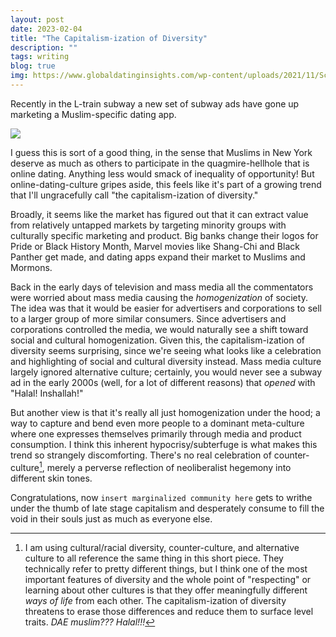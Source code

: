 ```yaml
---
layout: post
date: 2023-02-04
title: "The Capitalism-ization of Diversity"
description: ""
tags: writing
blog: true
img: https://www.globaldatinginsights.com/wp-content/uploads/2021/11/Screen-Shot-2021-11-18-at-11.49.48.png
---
```


Recently in the L-train subway a new set of subway ads have gone up marketing a Muslim-specific dating app.

![](https://www.globaldatinginsights.com/wp-content/uploads/2021/11/Screen-Shot-2021-11-18-at-11.49.48.png)

I guess this is sort of a good thing, in the sense that Muslims in New York deserve as much as others to participate in the quagmire-hellhole that is online dating. Anything less would smack of inequality of opportunity! But online-dating-culture gripes aside, this feels like it's part of a growing trend that I'll ungracefully call "the capitalism-ization of diversity."

Broadly, it seems like the market has figured out that it can extract value from relatively untapped markets by targeting minority groups with culturally specific marketing and product. Big banks change their logos for Pride or Black History Month, Marvel movies like Shang-Chi and Black Panther get made, and dating apps expand their market to Muslims and Mormons.

Back in the early days of television and mass media all the commentators were worried about mass media causing the _homogenization_ of society. The idea was that it would be easier for advertisers and corporations to sell to a larger group of more similar consumers. Since advertisers and corporations controlled the media, we would naturally see a shift toward social and cultural homogenization. Given this, the capitalism-ization of diversity seems surprising, since we're seeing what looks like a celebration and highlighting of social and cultural diversity instead. Mass media culture largely ignored alternative culture; certainly, you would never see a subway ad in the early 2000s (well, for a lot of different reasons) that _opened_ with "Halal! Inshallah!"

But another view is that it's really all just homogenization under the hood; a way to capture and bend even more people to a dominant meta-culture where one expresses themselves primarily through media and product consumption. I think this inherent hypocrisy/subterfuge is what makes this trend so strangely discomforting. There's no real celebration of counter-culture[^1], merely a perverse reflection of neoliberalist hegemony into different skin tones.

Congratulations, now `insert marginalized community here` gets to writhe under the thumb of late stage capitalism and desperately consume to fill the void in their souls just as much as everyone else.

[^1]: I am using cultural/racial diversity, counter-culture, and alternative culture to all reference the same thing in this short piece. They technically refer to pretty different things, but I think one of the most important features of diversity and the whole point of "respecting" or learning about other cultures is that they offer meaningfully different _ways of life_ from each other. The capitalism-ization of diversity threatens to erase those differences and reduce them to surface level traits. _DAE muslim??? Halal!!!_
